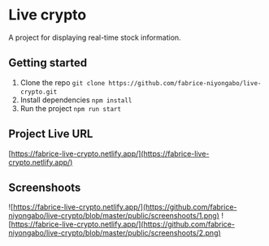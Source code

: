 # Live crypto

A project for displaying real-time stock information.

## Getting started
1. Clone the repo ``git clone https://github.com/fabrice-niyongabo/live-crypto.git``
2. Install dependencies ``npm install``
3. Run the project ``npm run start``

## Project Live URL
[https://fabrice-live-crypto.netlify.app/](https://fabrice-live-crypto.netlify.app/)

## Screenshoots
![https://fabrice-live-crypto.netlify.app/](https://github.com/fabrice-niyongabo/live-crypto/blob/master/public/screenshoots/1.png)
![https://fabrice-live-crypto.netlify.app/](https://github.com/fabrice-niyongabo/live-crypto/blob/master/public/screenshoots/2.png)

